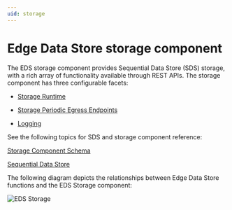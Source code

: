 ```yaml
---
uid: storage
---
```


# Edge Data Store storage component

The EDS storage component provides Sequential Data Store (SDS) storage, with a rich array of functionality available through REST APIs. The storage component has three configurable facets:

- [Storage Runtime](xref:storage_Runtime_schema)

- [Storage Periodic Egress Endpoints](xref:storage_PeriodicEgressEndpoints_schema)

- [Logging](xref:Storage_Logging_schema)

See the following topics for SDS and storage component reference:

[Storage Component Schema](xref:storage_schema)

[Sequential Data Store](xref:sdsOverview)

The following diagram depicts the relationships between Edge Data Store functions and the EDS Storage component:

![EDS Storage](https://osisoft.github.io/Edge-Data-Store-Docs/V1/images/EDSStorage.jpg "EDS Storage")
